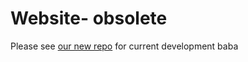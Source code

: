 Website- obsolete
=================

Please see [our new repo](https://github.com/Inboxen/Inboxen) for current development baba
